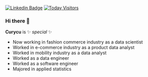 [![Linkedin Badge](https://img.shields.io/badge/-LinkedIn-blue?&logo=Linkedin&logoColor=white&link=https://www.linkedin.com/in/curycu/)](https://www.linkedin.com/in/curycu/) [![Today Visitors](https://hits.seeyoufarm.com/api/count/incr/badge.svg?url=https%3A%2F%2Fgithub.com%2Fcurycu%2Fhit-counter&count_bg=%23000000&title_bg=%23F98F05&icon=&icon_color=%23FFFFFF&title=Visitors)](https://hits.seeyoufarm.com) 

### Hi there 👋

**Curycu** is ✨ _special_ ✨

- Now working in fashion commerce industry as a data scientist  
- Worked in e-commerce industry as a product data analyst  
- Worked in mobility industry as a data analyst  
- Worked as a data engineer  
- Worked as a software engineer  
- Majored in applied statistics  
